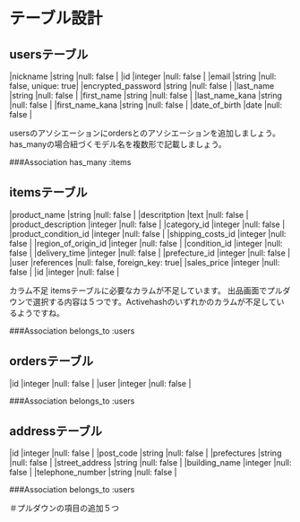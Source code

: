 # テーブル設計

## usersテーブル


|nickname              |string       |null: false              |
|id                    |integer      |null: false              |
|email                 |string       |null: false, unique: true|
|encrypted_password    |string       |null: false              |
|last_name             |string       |null: false              |
|first_name            |string       |null: false              |
|last_name_kana        |string       |null: false              |
|first_name_kana       |string       |null: false              |
|date_of_birth         |date         |null: false              |

usersのアソシエーションにordersとのアソシエーションを追加しましょう。
has_manyの場合紐づくモデル名を複数形で記載しましょう。

###Association
has_many :items

## itemsテーブル


|product_name          |string       |null: false                   |
|descritption          |text         |null: false                   |
|product_description   |integer      |null: false                   |
|category_id           |integer      |null: false                   |
|product_condition_id  |integer      |null: false                   |
|shipping_costs_id     |integer      |null: false                   |
|region_of_origin_id   |integer      |null: false                   |
|condition_id          |integer      |null: false                   |
|delivery_time         |integer      |null: false                   |
|prefecture_id         |integer      |null: false                   |
|user                  |references   |null: false, foreign_key: true|
|sales_price           |integer      |null: false                   |
|id                    |integer      |null: false                   |

カラム不足
itemsテーブルに必要なカラムが不足しています。
出品画面でプルダウンで選択する内容は５つです。Activehashのいずれかのカラムが不足しているようですね。

###Association
belongs_to :users


## ordersテーブル
|id                    |integer      |null: false                   |
|user                  |integer      |null: false                   |

###Association
belongs_to :users


## addressテーブル


|id                    |integer      |null: false                   |
|post_code             |string       |null: false                   |
|prefectures           |string       |null: false                   |
|street_address        |string       |null: false                   |
|building_name         |integer      |null: false                   |
|telephone_number      |string       |null: false                   |

###Association
belongs_to :users





＃プルダウンの項目の追加５つ